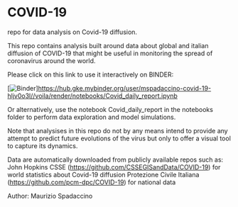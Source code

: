 # COVID-19
repo for data analysis on Covid-19 diffusion.

This repo contains analysis built around data about global and italian diffusion of COVID-19 that might be useful in monitoring the spread of coronavirus around the world.

Please click on this link to use it interactively on BINDER:

[![Binder](https://mybinder.org/badge_logo.svg)]https://hub.gke.mybinder.org/user/mspadaccino-covid-19-hljv0o3l//voila/render/notebooks/Covid_daily_report.ipynb

Or alternatively, use the notebook Covid_daily_report in the notebooks folder to perform data exploration and model simulations.

Note that analysises in this repo do not by any means intend to provide any attempt to predict future evolutions of the virus but only to offer a visual tool to capture its dynamics.

Data are automatically downloaded from publicly available repos such as:
John Hopkins CSSE (https://github.com/CSSEGISandData/COVID-19) for world statistics about Covid-19 diffusion
Protezione Civile Italiana (https://github.com/pcm-dpc/COVID-19) for national data

Author:
Maurizio Spadaccino
